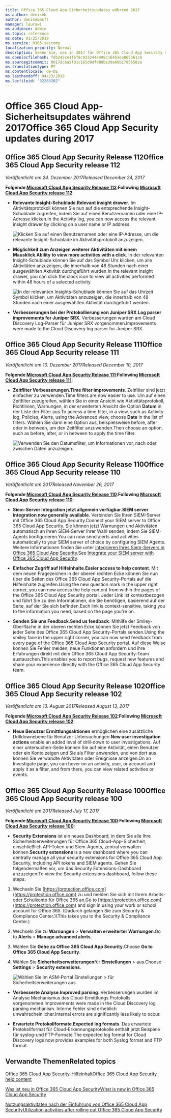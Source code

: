```yaml
---
title: Office 365 Cloud App-Sicherheitsupdates während 2017
ms.author: deniseb
author: denisebmsft
manager: laurawi
ms.audience: Admin
ms.topic: reference
ms.date: 01/25/2019
ms.service: O365-seccomp
localization_priority: Normal
description: Sehen Sie, was in 2017 für Office 365 Cloud App Security veröffentlicht wurde.
ms.openlocfilehash: fdb245ce1f6f8c033244e498c16451ea865b61c6
ms.sourcegitcommit: 0017dc6a5f81c165d9dfd88be39a6bb17856582e
ms.translationtype: MT
ms.contentlocale: de-DE
ms.lasthandoff: 04/23/2019
ms.locfileid: "32263202"
---
```

# <a name="office-365-cloud-app-security-updates-during-2017"></a><span data-ttu-id="93942-103">Office 365 Cloud App-Sicherheitsupdates während 2017</span><span class="sxs-lookup"><span data-stu-id="93942-103">Office 365 Cloud App Security updates during 2017</span></span>
    
## <a name="office-365-cloud-app-security-release-112"></a><span data-ttu-id="93942-104">Office 365 Cloud App Security Release 112</span><span class="sxs-lookup"><span data-stu-id="93942-104">Office 365 Cloud App Security release 112</span></span>

<span data-ttu-id="93942-105">*Veröffentlicht am 24. Dezember 2017*</span><span class="sxs-lookup"><span data-stu-id="93942-105">*Released December 24, 2017*</span></span> 
  
<span data-ttu-id="93942-106">**Folgende [Microsoft Cloud App Security Release 112](https://docs.microsoft.com/cloud-app-security/release-notes#cloud-app-security-release-112)**:</span><span class="sxs-lookup"><span data-stu-id="93942-106">**Following [Microsoft Cloud App Security release 112](https://docs.microsoft.com/cloud-app-security/release-notes#cloud-app-security-release-112)**:</span></span> 
  
- <span data-ttu-id="93942-107">**Relevante Insight-Schublade**.</span><span class="sxs-lookup"><span data-stu-id="93942-107">**Relevant insight drawer**.</span></span> <span data-ttu-id="93942-108">Im Aktivitätsprotokoll können Sie nun auf die entsprechende Insight-Schublade zugreifen, indem Sie auf einen Benutzernamen oder eine IP-Adresse klicken.</span><span class="sxs-lookup"><span data-stu-id="93942-108">In the Activity log, you can now access the relevant insight drawer by clicking on a user name or IP address.</span></span> 
    
    ![Klicken Sie auf einen Benutzernamen oder eine IP-Adresse, um die relevante Insight-Schublade im Aktivitätsprotokoll anzuzeigen.](media/8e32b3fa-8c0c-4c5e-b248-fe7d7e1b516d.png)
  
- <span data-ttu-id="93942-110">**Möglichkeit zum Anzeigen weiterer Aktivitäten mit einem Mausklick**.</span><span class="sxs-lookup"><span data-stu-id="93942-110">**Ability to view more activities with a click**.</span></span> <span data-ttu-id="93942-111">In der relevanten Insight-Schublade können Sie auf das Symbol Uhr klicken, um alle Aktivitäten anzuzeigen, die innerhalb von 48 Stunden nach einer ausgewählten Aktivität durchgeführt wurden.</span><span class="sxs-lookup"><span data-stu-id="93942-111">In the relevant insight drawer, you can click the clock icon to view all activities performed within 48 hours of a selected activity.</span></span> 
    
    ![In der relevanten Insights-Schublade können Sie auf das Uhrzeit Symbol klicken, um Aktivitäten anzuzeigen, die innerhalb von 48 Stunden nach einer ausgewählten Aktivität durchgeführt werden.](media/c6c96aa0-98e5-4205-8873-45f8d6fd0843.png)
  
- <span data-ttu-id="93942-113">**Verbesserungen bei der Protokollierung von Juniper SRX**.</span><span class="sxs-lookup"><span data-stu-id="93942-113">**Log parser improvements for Juniper SRX**.</span></span> <span data-ttu-id="93942-114">Verbesserungen wurden am Cloud Discovery Log-Parser für Juniper SRX vorgenommen.</span><span class="sxs-lookup"><span data-stu-id="93942-114">Improvements were made to the Cloud Discovery log parser for Juniper SRX.</span></span> 
    
## <a name="office-365-cloud-app-security-release-111"></a><span data-ttu-id="93942-115">Office 365 Cloud App Security Release 111</span><span class="sxs-lookup"><span data-stu-id="93942-115">Office 365 Cloud App Security release 111</span></span>

<span data-ttu-id="93942-116">*Veröffentlicht am 10. Dezember 2017*</span><span class="sxs-lookup"><span data-stu-id="93942-116">*Released December 10, 2017*</span></span> 
  
<span data-ttu-id="93942-117">**Folgende [Microsoft Cloud App Security Release 111](https://docs.microsoft.com/cloud-app-security/release-notes#cloud-app-security-release-111)**:</span><span class="sxs-lookup"><span data-stu-id="93942-117">**Following [Microsoft Cloud App Security release 111](https://docs.microsoft.com/cloud-app-security/release-notes#cloud-app-security-release-111)**:</span></span> 
  
- <span data-ttu-id="93942-118">**Zeitfilter Verbesserungen**.</span><span class="sxs-lookup"><span data-stu-id="93942-118">**Time filter improvements**.</span></span> <span data-ttu-id="93942-119">Zeitfilter sind jetzt einfacher zu verwenden.</span><span class="sxs-lookup"><span data-stu-id="93942-119">Time filters are now easier to use.</span></span> <span data-ttu-id="93942-120">Um auf einen Zeitfilter zuzugreifen, wählen Sie in einer Ansicht wie Aktivitätsprotokoll, Richtlinien, Warnungen, in der erweiterten Ansicht die Option **Datum** in der Liste der Filter aus.</span><span class="sxs-lookup"><span data-stu-id="93942-120">To access a time filter, in a view, such as Activity log, Policies, Alerts, using the Advanced view, choose **Date** in the list of filters.</span></span> <span data-ttu-id="93942-121">Wählen Sie dann eine Option aus, beispielsweise before, after oder in between, um den Zeitfilter anzuwenden.</span><span class="sxs-lookup"><span data-stu-id="93942-121">Then choose an option, such as before, after, or in between to apply the time filter.</span></span> 
    
    ![Verwenden Sie den Datumsfilter, um Informationen vor, nach oder zwischen Daten anzuzeigen.](media/9dbb2a10-f68f-413b-8b4e-88911152cb92.png)
  
## <a name="office-365-cloud-app-security-release-110"></a><span data-ttu-id="93942-123">Office 365 Cloud App Security Release 110</span><span class="sxs-lookup"><span data-stu-id="93942-123">Office 365 Cloud App Security release 110</span></span>

<span data-ttu-id="93942-124">*Veröffentlicht am 2017*</span><span class="sxs-lookup"><span data-stu-id="93942-124">*Released November 26, 2017*</span></span> 
  
<span data-ttu-id="93942-125">**Folgende [Microsoft Cloud App Security Release 110](https://docs.microsoft.com/cloud-app-security/release-notes#cloud-app-security-release-110)**:</span><span class="sxs-lookup"><span data-stu-id="93942-125">**Following [Microsoft Cloud App Security release 110](https://docs.microsoft.com/cloud-app-security/release-notes#cloud-app-security-release-110)**:</span></span> 
  
- <span data-ttu-id="93942-126">**Siem-Server Integration jetzt allgemein verfügbar**.</span><span class="sxs-lookup"><span data-stu-id="93942-126">**SIEM server integration now generally available**.</span></span> <span data-ttu-id="93942-127">Verbinden Sie Ihren SIEM-Server mit Office 365 Cloud App Security.</span><span class="sxs-lookup"><span data-stu-id="93942-127">Connect your SIEM server to Office 365 Cloud App Security.</span></span> <span data-ttu-id="93942-128">Sie können jetzt Warnungen und Aktivitäten automatisch an Ihren SIEM-Server Ihrer Wahl senden, indem Sie SIEM-Agents konfigurieren.</span><span class="sxs-lookup"><span data-stu-id="93942-128">You can now send alerts and activities automatically to your SIEM server of choice by configuring SIEM Agents.</span></span> <span data-ttu-id="93942-129">Weitere Informationen finden Sie unter [integrieren Ihres Siem-Servers in Office 365 Cloud App Security](integrate-your-siem-server-with-office-365-cas.md).</span><span class="sxs-lookup"><span data-stu-id="93942-129">See [Integrate your SIEM server with Office 365 Cloud App Security](integrate-your-siem-server-with-office-365-cas.md).</span></span>
    
- <span data-ttu-id="93942-130">**Einfacher Zugriff auf Hilfeinhalte**.</span><span class="sxs-lookup"><span data-stu-id="93942-130">**Easier access to help content**.</span></span> <span data-ttu-id="93942-131">Mit dem neuen Fragezeichen in der oberen rechten Ecke können Sie nun über die Seiten des Office 365 Cloud App Security-Portals auf die Hilfeinhalte zugreifen.</span><span class="sxs-lookup"><span data-stu-id="93942-131">Using the new question mark in the upper right corner, you can now access the help content from within the pages of the Office 365 Cloud App Security portal.</span></span> <span data-ttu-id="93942-132">Jeder Link ist kontextbezogen und führt Sie zu den Informationen, die Sie benötigen, basierend auf der Seite, auf der Sie sich befinden.</span><span class="sxs-lookup"><span data-stu-id="93942-132">Each link is context-sensitive, taking you to the information you need, based on the page you're on.</span></span> 
    
- <span data-ttu-id="93942-133">**Senden Sie uns Feedback**.</span><span class="sxs-lookup"><span data-stu-id="93942-133">**Send us feedback**.</span></span> <span data-ttu-id="93942-134">Mithilfe der Smiley-Oberfläche in der oberen rechten Ecke können Sie jetzt Feedback von jeder Seite des Office 365 Cloud App Security-Portals senden.</span><span class="sxs-lookup"><span data-stu-id="93942-134">Using the smiley face in the upper right corner, you can now send feedback from every page of the Office 365 Cloud App Security portal.</span></span> <span data-ttu-id="93942-135">Auf diese Weise können Sie Fehler melden, neue Funktionen anfordern und ihre Erfahrungen direkt mit dem Office 365 Cloud App Security-Team austauschen.</span><span class="sxs-lookup"><span data-stu-id="93942-135">This enables you to report bugs, request new features and share your experience directly with the Office 365 Cloud App Security team.</span></span> 
    
## <a name="office-365-cloud-app-security-release-102"></a><span data-ttu-id="93942-136">Office 365 Cloud App Security Release 102</span><span class="sxs-lookup"><span data-stu-id="93942-136">Office 365 Cloud App Security release 102</span></span>

<span data-ttu-id="93942-137">*Veröffentlicht am 13. August 2017*</span><span class="sxs-lookup"><span data-stu-id="93942-137">*Released August 13, 2017*</span></span> 
  
<span data-ttu-id="93942-138">**Folgende [Microsoft Cloud App Security Release 102](https://docs.microsoft.com/cloud-app-security/release-notes#cloud-app-security-release-102)**:</span><span class="sxs-lookup"><span data-stu-id="93942-138">**Following [Microsoft Cloud App Security release 102](https://docs.microsoft.com/cloud-app-security/release-notes#cloud-app-security-release-102)**:</span></span> 
  
- <span data-ttu-id="93942-139">**Neue Benutzer Ermittlungsaktionen** ermöglichen eine zusätzliche Drilldownebene für Benutzer Untersuchungen.</span><span class="sxs-lookup"><span data-stu-id="93942-139">**New user investigation actions** enable an added level of drill-down to user investigations.</span></span> <span data-ttu-id="93942-140">Auf einer untersuchen-Seite können Sie auf eine Aktivität, einen Benutzer oder ein Konto zeigen und Sie als Filter anwenden, und von dort aus können Sie verwandte Aktivitäten oder Ereignisse anzeigen.</span><span class="sxs-lookup"><span data-stu-id="93942-140">On an Investigate page, you can hover on an activity, user, or account and apply it as a filter, and from there, you can view related activities or events.</span></span> 
    
## <a name="office-365-cloud-app-security-release-100"></a><span data-ttu-id="93942-141">Office 365 Cloud App Security Release 100</span><span class="sxs-lookup"><span data-stu-id="93942-141">Office 365 Cloud App Security release 100</span></span>

<span data-ttu-id="93942-142">*Veröffentlicht am 2017*</span><span class="sxs-lookup"><span data-stu-id="93942-142">*Released July 17, 2017*</span></span> 
  
<span data-ttu-id="93942-143">**Folgende [Microsoft Cloud App Security Release 100](https://docs.microsoft.com/cloud-app-security/release-notes#cloud-app-security-release-100)**:</span><span class="sxs-lookup"><span data-stu-id="93942-143">**Following [Microsoft Cloud App Security release 100](https://docs.microsoft.com/cloud-app-security/release-notes#cloud-app-security-release-100)**:</span></span> 
  
- <span data-ttu-id="93942-144">**Security Extensions** ist ein neues Dashboard, in dem Sie alle Ihre Sicherheitserweiterungen für Office 365 Cloud-App-Sicherheit, einschließlich API-Token und Siem-Agents, zentral verwalten können.</span><span class="sxs-lookup"><span data-stu-id="93942-144">**Security extensions** is a new dashboard where you can centrally manage all your security extensions for Office 365 Cloud App Security, including API tokens and SIEM agents.</span></span> <span data-ttu-id="93942-145">Gehen Sie folgendermaßen vor, um das Security Extensions-Dashboard anzuzeigen:</span><span class="sxs-lookup"><span data-stu-id="93942-145">To view the Security extensions dashboard, follow these steps:</span></span> 
    
1. <span data-ttu-id="93942-146">Wechseln Sie [https://protection.office.com](https://protection.office.com) zu und melden Sie sich mit Ihrem Arbeits-oder Schulkonto für Office 365 an.</span><span class="sxs-lookup"><span data-stu-id="93942-146">Go to [https://protection.office.com](https://protection.office.com) and sign in using your work or school account for Office 365.</span></span> <span data-ttu-id="93942-147">(Dadurch gelangen Sie zum Security &amp; Compliance Center.)</span><span class="sxs-lookup"><span data-stu-id="93942-147">(This takes you to the Security &amp; Compliance Center.)</span></span> 
    
2. <span data-ttu-id="93942-148">Wechseln Sie zu **Warnungen** \> **Verwalten erweiterter Warnungen**.</span><span class="sxs-lookup"><span data-stu-id="93942-148">Go to **Alerts** \> **Manage advanced alerts**.</span></span>
    
3. <span data-ttu-id="93942-149">Wählen Sie **Gehe zu Office 365 Cloud App Security**.</span><span class="sxs-lookup"><span data-stu-id="93942-149">Choose **Go to Office 365 Cloud App Security**.</span></span>
  
4. <span data-ttu-id="93942-150">Wählen Sie **Sicherheitserweiterungen**für **Einstellungen** \> aus.</span><span class="sxs-lookup"><span data-stu-id="93942-150">Choose **Settings** \> **Security extensions**.</span></span>
    
    ![Wählen Sie im ASM-Portal Einstellungen \> für Sicherheitserweiterungen aus.](media/f03d47a1-91ff-41b9-9baf-b514cffe41a8.png)
  
- <span data-ttu-id="93942-152">**Verbesserte Analyse**.</span><span class="sxs-lookup"><span data-stu-id="93942-152">**Improved parsing**.</span></span> <span data-ttu-id="93942-153">Verbesserungen wurden im Analyse Mechanismus des Cloud-Ermittlungs Protokolls vorgenommen.</span><span class="sxs-lookup"><span data-stu-id="93942-153">Improvements were made in the Cloud Discovery log parsing mechanism.</span></span> <span data-ttu-id="93942-154">Interne Fehler sind erheblich unwahrscheinlicher.</span><span class="sxs-lookup"><span data-stu-id="93942-154">Internal errors are significantly less likely to occur.</span></span> 
    
- <span data-ttu-id="93942-155">**Erwartete Protokollformate**.</span><span class="sxs-lookup"><span data-stu-id="93942-155">**Expected log formats**.</span></span> <span data-ttu-id="93942-156">Das erwartete Protokollformat für Cloud-Erkennungsprotokolle enthält jetzt Beispiele für syslog-und FTP-Formate.</span><span class="sxs-lookup"><span data-stu-id="93942-156">The expected log format for Cloud Discovery logs now provides examples for both Syslog format and FTP format.</span></span> 
    
## <a name="related-topics"></a><span data-ttu-id="93942-157">Verwandte Themen</span><span class="sxs-lookup"><span data-stu-id="93942-157">Related topics</span></span>

[<span data-ttu-id="93942-158">Office 365 Cloud App Security-Hilfeinhalt</span><span class="sxs-lookup"><span data-stu-id="93942-158">Office 365 Cloud App Security help content</span></span>](office-365-cas-help.md)

[<span data-ttu-id="93942-159">Was ist neu in Office 365 Cloud App Security</span><span class="sxs-lookup"><span data-stu-id="93942-159">What is new in Office 365 Cloud App Security</span></span>](new-in-office-365-cas.md)
  
[<span data-ttu-id="93942-160">Nutzungsaktivitäten nach der Einführung von Office 365 Cloud App Security</span><span class="sxs-lookup"><span data-stu-id="93942-160">Utilization activities after rolling out Office 365 Cloud App Security</span></span>](utilization-activities-for-ocas.md)


